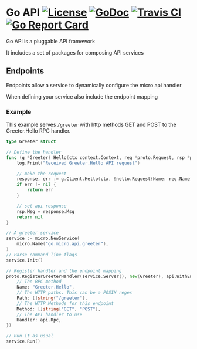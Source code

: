 # Go API [![License](https://img.shields.io/:license-apache-blue.svg)](https://opensource.org/licenses/Apache-2.0) [![GoDoc](https://godoc.org/github.com/micro/go-api?status.svg)](https://godoc.org/github.com/micro/go-api) [![Travis CI](https://api.travis-ci.org/micro/go-api.svg?branch=master)](https://travis-ci.org/micro/go-api) [![Go Report Card](https://goreportcard.com/badge/micro/go-api)](https://goreportcard.com/report/github.com/micro/go-api)

Go API is a pluggable API framework

It includes a set of packages for composing API services

## Endpoints

Endpoints allow a service to dynamically configure the micro api handler

When defining your service also include the endpoint mapping

### Example

This example serves `/greeter` with http methods GET and POST to the Greeter.Hello RPC handler.

```go
type Greeter struct 

// Define the handler
func (g *Greeter) Hello(ctx context.Context, req *proto.Request, rsp *proto.Response) error {
	log.Print("Received Greeter.Hello API request")

	// make the request
	response, err := g.Client.Hello(ctx, &hello.Request{Name: req.Name})
	if err != nil {
		return err
	}

	// set api response
	rsp.Msg = response.Msg
	return nil
}

// A greeter service
service := micro.NewService(
	micro.Name("go.micro.api.greeter"),
)
// Parse command line flags
service.Init()

// Register handler and the endpoint mapping
proto.RegisterGreeterHandler(service.Server(), new(Greeter), api.WithEndpoint(&api.Endpoint{
	// The RPC method
	Name: "Greeter.Hello",
	// The HTTP paths. This can be a POSIX regex
	Path: []string{"/greeter"},
	// The HTTP Methods for this endpoint
	Method: []string{"GET", "POST"},
	// The API handler to use
	Handler: api.Rpc,
})

// Run it as usual
service.Run()
```

